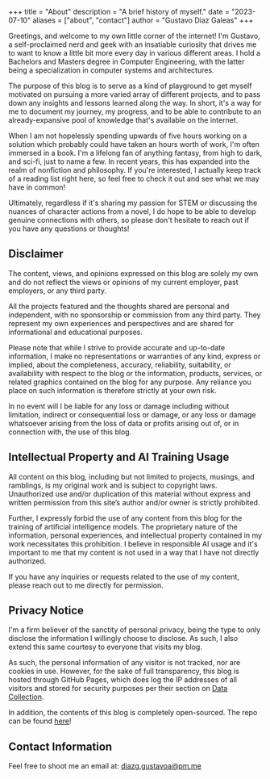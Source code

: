+++
title = "About"
description = "A brief history of myself."
date = "2023-07-10"
aliases = ["about", "contact"]
author = "Gustavo Diaz Galeas"
+++

Greetings, and welcome to my own little corner of the internet! I'm Gustavo, a self-proclaimed nerd and geek with an insatiable curiosity that drives me to want to know a little bit more every day in various different areas. I hold a Bachelors and Masters degree in Computer Engineering, with the latter being a specialization in computer systems and architectures.

The purpose of this blog is to serve as a kind of playground to get myself motivated on pursuing a more varied array of different projects, and to pass down any insights and lessons learned along the way. In short, it's a way for me to document my journey, my progress, and to be able to contribute to an already-expansive pool of knowledge that's available on the internet.

When I am not hopelessly spending upwards of five hours working on a solution which probably could have taken an hours worth of work, I'm often immersed in a book. I'm a lifelong fan of anything fantasy, from high to dark, and sci-fi, just to name a few. In recent years, this has expanded into the realm of nonfiction and philosophy. If you're interested, I actually keep track of a reading list right here, so feel free to check it out and see what we may have in common!

Ultimately, regardless if it's sharing my passion for STEM or discussing the nuances of character actions from a novel, I do hope to be able to develop genuine connections with others, so please don't hesitate to reach out if you have any questions or thoughts!

## Disclaimer

The content, views, and opinions expressed on this blog are solely my own and do not reflect the views or opinions of my current employer, past employers, or any third party.

All the projects featured and the thoughts shared are personal and independent, with no sponsorship or commission from any third party. They represent my own experiences and perspectives and are shared for informational and educational purposes.

Please note that while I strive to provide accurate and up-to-date information, I make no representations or warranties of any kind, express or implied, about the completeness, accuracy, reliability, suitability, or availability with respect to the blog or the information, products, services, or related graphics contained on the blog for any purpose. Any reliance you place on such information is therefore strictly at your own risk.

In no event will I be liable for any loss or damage including without limitation, indirect or consequential loss or damage, or any loss or damage whatsoever arising from the loss of data or profits arising out of, or in connection with, the use of this blog.

## Intellectual Property and AI Training Usage

All content on this blog, including but not limited to projects, musings, and ramblings, is my original work and is subject to copyright laws. Unauthorized use and/or duplication of this material without express and written permission from this site’s author and/or owner is strictly prohibited.

Further, I expressly forbid the use of any content from this blog for the training of artificial intelligence models. The proprietary nature of the information, personal experiences, and intellectual property contained in my work necessitates this prohibition. I believe in responsible AI usage and it's important to me that my content is not used in a way that I have not directly authorized.

If you have any inquiries or requests related to the use of my content, please reach out to me directly for permission.

## Privacy Notice

I'm a firm believer of the sanctity of personal privacy, being the type to only disclose the information I willingly choose to disclose. As such, I also extend this same courtesy to everyone that visits my blog.

As such, the personal information of any visitor is not tracked, nor are cookies in use. However, for the sake of full transparency, this blog is hosted through GitHub Pages, which does log the IP addresses of all visitors and stored for security purposes per their section on [Data Collection](https://docs.github.com/en/pages/getting-started-with-github-pages/about-github-pages#data-collection).

In addition, the contents of this blog is completely open-sourced. The repo can be found [here](https://github.com/Incapamentum/incapamentum.github.io)!

## Contact Information

Feel free to shoot me an email at: diazg.gustavoa@pm.me